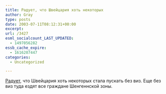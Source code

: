 ```yaml
---
title: Радует, что Швейцария хоть некоторых
author: Gray
type: posts
date: 2003-07-11T08:12:31+00:00
excerpt:
url: /3427
esml_socialcount_LAST_UPDATED:
  - 1497056282
essb_cache_expire:
  - 1616207447
categories:
  - Uncategorized

---
```








<a href="http://www.korrespondent.net/main/74833" target="_blank">Радует</a>, что Швейцария хоть некоторых стала пускать без виз. Еще без виз туда ездят все граждане Шенгеннской зоны.